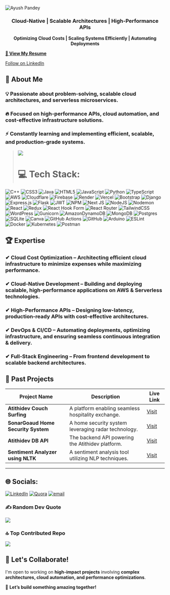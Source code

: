 ![Ayush Pandey](https://github.com/user-attachments/assets/c63b20ad-9c6d-429d-89d8-996719b4298f)
<h3 align="center">Cloud-Native | Scalable Architectures | High-Performance APIs</h3>
<p align="center">
    <b>Optimizing Cloud Costs | Scaling Systems Efficiently | Automating Deployments</b>
</p>

 **[📜 View My Resume](https://drive.google.com/file/d/1Vk74CR3g23kYAfol7KFgIfxKbZ4TIulp/view?usp=drive_link)**  
 
<a class="libutton" href="https://www.linkedin.com/comm/mynetwork/discovery-see-all?usecase=PEOPLE_FOLLOWS&followMember=linkedap" target="_blank">Follow on LinkedIn</a>
## 👋 About Me  
### 💡 Passionate about **problem-solving, scalable cloud architectures, and serverless microservices**.  
### 🔥 Focused on **high-performance APIs, cloud automation, and cost-effective infrastructure solutions**.  
### ⚡ Constantly learning and implementing **efficient, scalable, and production-grade systems**.

>![](https://nirzak-streak-stats.vercel.app/?user=ap-dev-github&theme=dark&hide_border=false)<br/>
># 💻 Tech Stack:
![C++](https://img.shields.io/badge/c++-%2300599C.svg?style=for-the-badge&logo=c%2B%2B&logoColor=white) ![CSS3](https://img.shields.io/badge/css3-%231572B6.svg?style=for-the-badge&logo=css3&logoColor=white) ![Java](https://img.shields.io/badge/java-%23ED8B00.svg?style=for-the-badge&logo=openjdk&logoColor=white) ![HTML5](https://img.shields.io/badge/html5-%23E34F26.svg?style=for-the-badge&logo=html5&logoColor=white) ![JavaScript](https://img.shields.io/badge/javascript-%23323330.svg?style=for-the-badge&logo=javascript&logoColor=%23F7DF1E) ![Python](https://img.shields.io/badge/python-3670A0?style=for-the-badge&logo=python&logoColor=ffdd54) ![TypeScript](https://img.shields.io/badge/typescript-%23007ACC.svg?style=for-the-badge&logo=typescript&logoColor=white) ![AWS](https://img.shields.io/badge/AWS-%23FF9900.svg?style=for-the-badge&logo=amazon-aws&logoColor=white) ![Cloudflare](https://img.shields.io/badge/Cloudflare-F38020?style=for-the-badge&logo=Cloudflare&logoColor=white) ![Firebase](https://img.shields.io/badge/firebase-%23039BE5.svg?style=for-the-badge&logo=firebase) ![Render](https://img.shields.io/badge/Render-%46E3B7.svg?style=for-the-badge&logo=render&logoColor=white) ![Vercel](https://img.shields.io/badge/vercel-%23000000.svg?style=for-the-badge&logo=vercel&logoColor=white) ![Bootstrap](https://img.shields.io/badge/bootstrap-%238511FA.svg?style=for-the-badge&logo=bootstrap&logoColor=white) ![Django](https://img.shields.io/badge/django-%23092E20.svg?style=for-the-badge&logo=django&logoColor=white) ![Express.js](https://img.shields.io/badge/express.js-%23404d59.svg?style=for-the-badge&logo=express&logoColor=%2361DAFB) ![Flask](https://img.shields.io/badge/flask-%23000.svg?style=for-the-badge&logo=flask&logoColor=white) ![JWT](https://img.shields.io/badge/JWT-black?style=for-the-badge&logo=JSON%20web%20tokens) ![NPM](https://img.shields.io/badge/NPM-%23CB3837.svg?style=for-the-badge&logo=npm&logoColor=white) ![Next JS](https://img.shields.io/badge/Next-black?style=for-the-badge&logo=next.js&logoColor=white) ![NodeJS](https://img.shields.io/badge/node.js-6DA55F?style=for-the-badge&logo=node.js&logoColor=white) ![Nodemon](https://img.shields.io/badge/NODEMON-%23323330.svg?style=for-the-badge&logo=nodemon&logoColor=%BBDEAD) ![React](https://img.shields.io/badge/react-%2320232a.svg?style=for-the-badge&logo=react&logoColor=%2361DAFB) ![Redux](https://img.shields.io/badge/redux-%23593d88.svg?style=for-the-badge&logo=redux&logoColor=white) ![React Hook Form](https://img.shields.io/badge/React%20Hook%20Form-%23EC5990.svg?style=for-the-badge&logo=reacthookform&logoColor=white) ![React Router](https://img.shields.io/badge/React_Router-CA4245?style=for-the-badge&logo=react-router&logoColor=white) ![TailwindCSS](https://img.shields.io/badge/tailwindcss-%2338B2AC.svg?style=for-the-badge&logo=tailwind-css&logoColor=white) ![WordPress](https://img.shields.io/badge/WordPress-%23117AC9.svg?style=for-the-badge&logo=WordPress&logoColor=white) ![Gunicorn](https://img.shields.io/badge/gunicorn-%298729.svg?style=for-the-badge&logo=gunicorn&logoColor=white) ![AmazonDynamoDB](https://img.shields.io/badge/Amazon%20DynamoDB-4053D6?style=for-the-badge&logo=Amazon%20DynamoDB&logoColor=white) ![MongoDB](https://img.shields.io/badge/MongoDB-%234ea94b.svg?style=for-the-badge&logo=mongodb&logoColor=white) ![Postgres](https://img.shields.io/badge/postgres-%23316192.svg?style=for-the-badge&logo=postgresql&logoColor=white) ![SQLite](https://img.shields.io/badge/sqlite-%2307405e.svg?style=for-the-badge&logo=sqlite&logoColor=white) ![Canva](https://img.shields.io/badge/Canva-%2300C4CC.svg?style=for-the-badge&logo=Canva&logoColor=white) ![GitHub Actions](https://img.shields.io/badge/github%20actions-%232671E5.svg?style=for-the-badge&logo=githubactions&logoColor=white) ![GitHub](https://img.shields.io/badge/github-%23121011.svg?style=for-the-badge&logo=github&logoColor=white) ![Arduino](https://img.shields.io/badge/-Arduino-00979D?style=for-the-badge&logo=Arduino&logoColor=white) ![ESLint](https://img.shields.io/badge/ESLint-4B3263?style=for-the-badge&logo=eslint&logoColor=white) ![Docker](https://img.shields.io/badge/docker-%230db7ed.svg?style=for-the-badge&logo=docker&logoColor=white) ![Kubernetes](https://img.shields.io/badge/kubernetes-%23326ce5.svg?style=for-the-badge&logo=kubernetes&logoColor=white) ![Postman](https://img.shields.io/badge/Postman-FF6C37?style=for-the-badge&logo=postman&logoColor=white)


## 🏆 Expertise  
### ✔ **Cloud Cost Optimization** – Architecting **efficient cloud infrastructure** to **minimize expenses** while maximizing performance.  
### ✔ **Cloud-Native Development** – Building and deploying **scalable, high-performance applications** on **AWS & Serverless technologies**.  
### ✔ **High-Performance APIs** – Designing **low-latency, production-ready APIs** with cost-effective architectures.  
### ✔ **DevOps & CI/CD** – Automating deployments, optimizing infrastructure, and ensuring seamless **continuous integration & delivery**.  
### ✔ **Full-Stack Engineering** – From **frontend development** to **scalable backend architectures**.  

## 🚀 Past Projects  
| Project Name | Description | Live Link |
|-------------|-------------|-----------|
| **Atithidev Couch Surfing** | A platform enabling seamless hospitality exchange. | [Visit](https://atithidev-main-v1-0-4.onrender.com/) |
| **SonarGoaud Home Security System** | A home security system leveraging radar technology. | [Visit](https://radar-system-j8g63tkqn-ayush-pandeys-projects-bbdce634.vercel.app/) |
| **Atithidev DB API** | The backend API powering the Atithidev platform. | [Visit](https://kzjttnxnf3.execute-api.ap-south-1.amazonaws.com/dev/) |
| **Sentiment Analyzer using NLTK** | A sentiment analysis tool utilizing NLP techniques. | [Visit](https://6z8qsa4i2i.execute-api.ap-south-1.amazonaws.com/dev/) |
---

## 🌐 Socials:
[![LinkedIn](https://img.shields.io/badge/LinkedIn-%230077B5.svg?logo=linkedin&logoColor=white)](https://linkedin.com/in/linkedap) [![Quora](https://img.shields.io/badge/Quora-%23B92B27.svg?logo=Quora&logoColor=white)](https://quora.com/profile/Ayush-Pandey-1470) [![email](https://img.shields.io/badge/Email-D14836?logo=gmail&logoColor=white)](mailto:ayushpandey.cs@gmail.com) 

### ✍️ Random Dev Quote
![](https://quotes-github-readme.vercel.app/api?type=horizontal&theme=radical)

### 🔝 Top Contributed Repo
![](https://github-contributor-stats.vercel.app/api?username=ap-dev-github&limit=5&theme=dark&combine_all_yearly_contributions=true)

## 🤝 Let's Collaborate!  
I'm open to working on **high-impact projects** involving **complex architectures, cloud automation, and performance optimizations**.  

📩 **Let’s build something amazing together!**  
